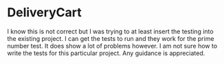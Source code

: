 # DeliveryCart

I know this is not correct but I was trying to at least insert the testing into the existing project. I can get the tests to run and they work for the prime number test. It does show a lot of problems however. I am not sure how to write the tests for this particular project. Any guidance is appreciated.
